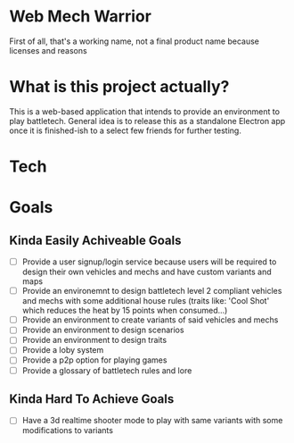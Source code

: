Web Mech Warrior
================

First of all, that's a working name, not a final product name because licenses and reasons

# What is this project actually?

This is a web-based application that intends to provide an environment to play battletech. General idea is to release this as a standalone Electron app once it is finished-ish to a select few friends for further testing.

# Tech

# Goals

## Kinda Easily Achiveable Goals

- [ ] Provide a user signup/login service because users will be required to design their own vehicles and mechs and have custom variants and maps
- [ ] Provide an environemnt to design battletech level 2 compliant vehicles and mechs with some additional house rules (traits like: 'Cool Shot' which reduces the heat by 15 points when consumed...)
- [ ] Provide an environment to create variants of said vehicles and mechs
- [ ] Provide an environment to design scenarios
- [ ] Provide an environment to design traits
- [ ] Provide a loby system
- [ ] Provide a p2p option for playing games
- [ ] Provide a glossary of battletech rules and lore

## Kinda Hard To Achieve Goals

- [ ] Have a 3d realtime shooter mode to play with same variants with some modifications to variants
